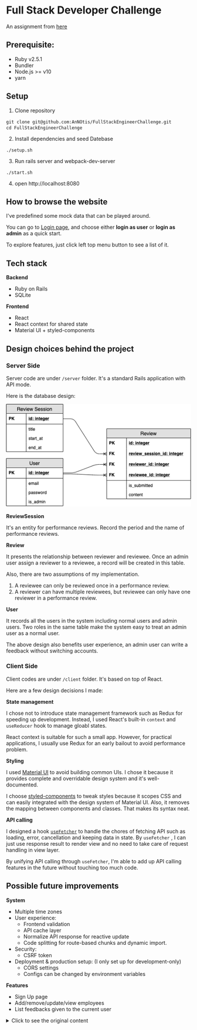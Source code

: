 # Full Stack Developer Challenge

An assignment from [here](https://github.com/Pay-Baymax/FullStackEngineerChallenge)

## Prerequisite:

- Ruby v2.5.1
- Bundler
- Node.js >= v10
- yarn

## Setup

1. Clone repository

  ```
  git clone git@github.com:AnNOtis/FullStackEngineerChallenge.git
  cd FullStackEngineerChallenge
  ```

2. Install dependencies and seed Datebase

  ```
  ./setup.sh
  ```

3. Run rails server and webpack-dev-server

  ```
  ./start.sh
  ```

4. open http://localhost:8080

## How to browse the website

I've predefined some mock data that can be played around.

You can go to [Login page](http://localhost:8080/login), and choose either **login as user** or **login as admin** as a quick start.

To explore features, just click left top menu button to see a list of it.

## Tech stack

**Backend**

- Ruby on Rails
- SQLite

**Frontend**

- React
- React context for shared state
- Material UI + styled-components

## Design choices behind the project

### Server Side

Server code are under `/server` folder. It's a standard Rails application with API mode.

Here is the database design:

![ERD](https://raw.githubusercontent.com/AnNOtis/FullStackEngineerChallenge/master/_misc/ERD.png)

**ReviewSession**

It's an entity for performance reviews. Record the period and the name of performance reviews.

**Review**

It presents the relationship between reviewer and reviewee. Once an admin user assign a reviewer to a reviewee, a record will be created in this table.

Also, there are two assumptions of my implementation.

1. A reviewee can only be reviewed once in a performance review.
2. A reviewer can have multiple reviewees, but reviewee can only have one reviewer in a performance review.

**User**

It records all the users in the system including normal users and admin users. Two roles in the same table make the system easy to treat an admin user as a normal user.

The above design also benefits user experience, an admin user can write a feedback without switching accounts.


### Client Side

Client codes are under `/client` folder. It's based on top of React.

Here are a few design decisions I made:

**State management**

I chose not to introduce state management framework such as Redux for speeding up development.
Instead, I used React's built-in `context` and `useReducer` hook to manage gloabl states.

React context is suitable for such a small app. However, for practical applications, I usually use Redux for an early bailout to avoid performance problem.

**Styling**

I used [Material UI](https://material-ui.com/) to avoid building common UIs. I chose it because it provides complete and overridable design system and it's well-documented.

I choose [styled-components](https://www.styled-components.com/) to tweak styles because it scopes CSS and can easily integrated with the design system of Material UI. Also, it removes the mapping between components and classes. That makes its syntax neat.

**API calling**

I designed a hook [`useFetcher`](https://github.com/AnNOtis/FullStackEngineerChallenge/blob/master/client/src/hooks/useFetcher.js) to handle the chores of fetching API such as loading, error, cancellation and keeping data in state. By `useFetcher` , I can just use response result to render view and no need to take care of request handling in view layer.

By unifying API calling through `useFetcher`, I'm able to add up API calling features in the future without touching too much code.

## Possible future improvements

**System**

- Multiple time zones
- User experience:
  - Frontend validation
  - API cache layer
  - Normalize API response for reactive update
  - Code splitting for route-based chunks and dynamic import.
- Security:
  - CSRF token
- Deployment & production setup: (I only set up for development-only)
  - CORS settings
  - Configs can be changed by environment variables

**Features**

- Sign Up page
- Add/remove/update/view employees
- List feedbacks given to the current user


<details><summary>Click to see the original content</summary>
<p>

# Full Stack Developer Challenge
This is an interview challengs. Please feel free to fork. Pull Requests will be ignored.

## Requirements
Design a web application that allows employees to submit feedback toward each other's performance review.

*Partial solutions are acceptable.*  It is not necessary to submit a complete solution that implements every requirement.

### Admin view
* Add/remove/update/view employees
* Add/update/view performance reviews
* Assign employees to participate in another employee's performance review

### Employee view
* List of performance reviews requiring feedback
* Submit feedback

## Challenge Scope
* High level description of design and technologies used
* Server side API (using a programming language and/or framework of your choice)
  * Implementation of at least 3 API calls
  * Most full stack web developers at PayPay currently use Java, Ruby on Rails, or Node.js on the server(with MySQL for the database), but feel free to use other tech if you prefer
* Web app
  * Implementation of 2-5 web pages using a modern web framework (e.g. React or Angular) that talks to server side
    * This should integrate with your API, but it's fine to use static responses for some of it
* Document all assumptions made
* Complete solutions aren't required, but what you do submit needs to run.

## How to complete this challenge
* Fork this repo in github
* Complete the design and code as defined to the best of your abilities
* Place notes in your code to help with clarity where appropriate. Make it readable enough to present to the PayPay interview team
* Complete your work in your own github repo and send the results to us and/or present them during your interview

## What are we looking for? What does this prove?
* Assumptions you make given limited requirements
* Technology and design choices
* Identify areas of your strengths
* This is not a pass or fail test, this will serve as a common ground that we can deep dive together into specific issues

</p>
</details>
